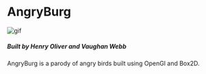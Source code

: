 # AngryBurg
![gif](https://github.com/henry9836/AngryBurg/blob/master/docs/gif.gif)
##### Built by Henry Oliver and Vaughan Webb

AngryBurg is a parody of angry birds built using OpenGl and Box2D.
